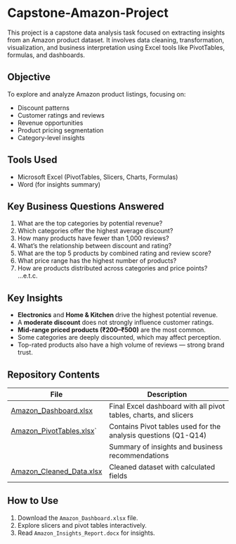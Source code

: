 # Capstone-Amazon-Project

This project is a capstone data analysis task focused on extracting insights from an Amazon product dataset. It involves data cleaning, transformation, visualization, and business interpretation using Excel tools like PivotTables, formulas, and dashboards.

##  Objective
To explore and analyze Amazon product listings, focusing on:
- Discount patterns
- Customer ratings and reviews
- Revenue opportunities
- Product pricing segmentation
- Category-level insights

##  Tools Used
- Microsoft Excel (PivotTables, Slicers, Charts, Formulas)
- Word (for insights summary)

##  Key Business Questions Answered
1. What are the top categories by potential revenue?
2. Which categories offer the highest average discount?
3. How many products have fewer than 1,000 reviews?
4. What’s the relationship between discount and rating?
5. What are the top 5 products by combined rating and review score?
6. What price range has the highest number of products?
7. How are products distributed across categories and price points?
...e.t.c.

##  Key Insights
- **Electronics** and **Home & Kitchen** drive the highest potential revenue.
- A **moderate discount** does not strongly influence customer ratings.
- **Mid-range priced products (₹200–₹500)** are the most common.
- Some categories are deeply discounted, which may affect perception.
- Top-rated products also have a high volume of reviews — strong brand trust.

##  Repository Contents

| File | Description |
|------|-------------|
| [Amazon_Dashboard.xlsx](https://github.com/user-attachments/files/20911044/Amazon_Dashboard.xlsx)| Final Excel dashboard with all pivot tables, charts, and slicers |
| [Amazon_PivotTables.xlsx](https://github.com/user-attachments/files/20911107/Amazon_PivotTables.xlsx)`| Contains Pivot tables used for the analysis questions (Q1-Q14)
|  | Summary of insights and business recommendations |
| [Amazon_Cleaned_Data.xlsx](https://github.com/user-attachments/files/20911162/Amazon_Cleaned_Data.xlsx)| Cleaned dataset with calculated fields |

##  How to Use
1. Download the `Amazon_Dashboard.xlsx` file.
2. Explore slicers and pivot tables interactively.
3. Read `Amazon_Insights_Report.docx` for insights.


